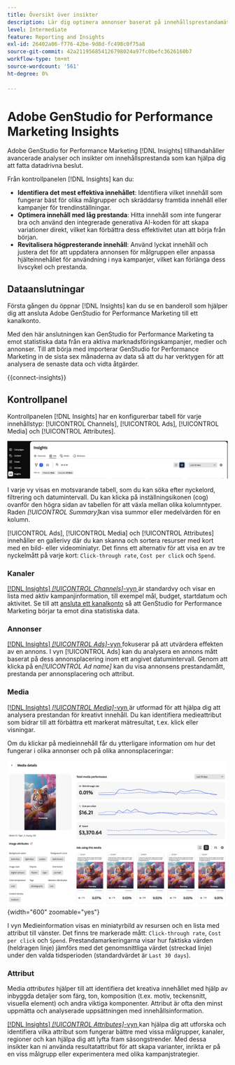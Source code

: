 ```yaml
---
title: Översikt över insikter
description: Lär dig optimera annonser baserat på innehållsprestandamätningar i realtid.
level: Intermediate
feature: Reporting and Insights
exl-id: 26402a06-f776-42be-9d8d-fc498c0f75a8
source-git-commit: 42a211956854126798024a97fc0befc3626160b7
workflow-type: tm+mt
source-wordcount: '561'
ht-degree: 0%

---
```


# Adobe GenStudio for Performance Marketing Insights

Adobe GenStudio for Performance Marketing [!DNL Insights] tillhandahåller avancerade analyser och insikter om innehållsprestanda som kan hjälpa dig att fatta datadrivna beslut.

Från kontrollpanelen [!DNL Insights] kan du:

- **Identifiera det mest effektiva innehållet**: Identifiera vilket innehåll som fungerar bäst för olika målgrupper och skräddarsy framtida innehåll eller kampanjer för trendinställningar.
- **Optimera innehåll med låg prestanda**: Hitta innehåll som inte fungerar bra och använd den integrerade generativa AI-koden för att skapa variationer direkt, vilket kan förbättra dess effektivitet utan att börja från början.
- **Revitalisera högpresterande innehåll**: Använd lyckat innehåll och justera det för att uppdatera annonsen för målgruppen eller anpassa hjälteinnehållet för användning i nya kampanjer, vilket kan förlänga dess livscykel och prestanda.

## Dataanslutningar

Första gången du öppnar [!DNL Insights] kan du se en banderoll som hjälper dig att ansluta Adobe GenStudio for Performance Marketing till ett kanalkonto.

Med den här anslutningen kan GenStudio for Performance Marketing ta emot statistiska data från era aktiva marknadsföringskampanjer, medier och annonser. Till att börja med importerar GenStudio for Performance Marketing in de sista sex månaderna av data så att du har verktygen för att analysera de senaste data och vidta åtgärder.

{{connect-insights}}

## Kontrollpanel

Kontrollpanelen [!DNL Insights] har en konfigurerbar tabell för varje innehållstyp: [!UICONTROL Channels], [!UICONTROL Ads], [!UICONTROL Media] och [!UICONTROL Attributes].

![[!DNL Insights] instrumentpanel](/help/assets/insights-dashboard.png)

I varje vy visas en motsvarande tabell, som du kan söka efter nyckelord, filtrering och datumintervall. Du kan klicka på inställningsikonen (cog) ovanför den högra sidan av tabellen för att växla mellan olika kolumntyper. Raden _[!UICONTROL Summary]_&#x200B;kan visa summor eller medelvärden för en kolumn.

[!UICONTROL Ads], [!UICONTROL Media] och [!UICONTROL Attributes] innehåller en gallerivy där du kan skanna och sortera resurser med kort med en bild- eller videominiatyr. Det finns ett alternativ för att visa en av tre nyckelmått på varje kort: `Click-through rate`, `Cost per click` och `Spend`.

### Kanaler

[[!DNL Insights] _[!UICONTROL Channels]_-vyn ](channels.md) är standardvy och visar en lista med aktiv kampanjinformation, till exempel mål, budget, startdatum och aktivitet. Se till att [ansluta ett kanalkonto](/help/user-guide/connectors/connect-channel.md) så att GenStudio for Performance Marketing börjar ta emot dina statistiska data.

### Annonser

[[!DNL Insights] _[!UICONTROL Ads]_-vyn ](ads.md) fokuserar på att utvärdera effekten av en annons. I vyn [!UICONTROL Ads] kan du analysera en annons mått baserat på dess annonsplacering inom ett angivet datumintervall. Genom att klicka på en&#x200B;_[!UICONTROL Ad name]_ kan du visa annonsens prestandamått, prestanda per annonsplacering och attribut.

### Media

[[!DNL Insights] _[!UICONTROL Media]_-vyn ](media.md) är utformad för att hjälpa dig att analysera prestandan för kreativt innehåll. Du kan identifiera medieattribut som bidrar till att förbättra ett markerat mätresultat, t.ex. klick eller visningar.

Om du klickar på medieinnehåll får du ytterligare information om hur det fungerar i olika annonser och på olika annonsplaceringar:

![Medieinformation](/help/assets/insights-media-details.png){width="600" zoomable="yes"}

I vyn Medieinformation visas en miniatyrbild av resursen och en lista med attribut till vänster. Det finns tre markerade mått: `Click-through rate`, `Cost per click` och `Spend`. Prestandamarkeringarna visar hur faktiska värden (heldragen linje) jämförs med det genomsnittliga värdet (streckad linje) under den valda tidsperioden (standardvärdet är `Last 30 days`).

### Attribut

Media _attributes_ hjälper till att identifiera det kreativa innehållet med hjälp av inbyggda detaljer som färg, ton, komposition (t.ex. motiv, teckensnitt, visuella element) och andra viktiga komponenter. Attribut är ofta den minst uppmätta och analyserade uppsättningen med innehållsinformation.

[[!DNL Insights] _[!UICONTROL Attributes]_-vyn ](attributes.md) kan hjälpa dig att utforska och identifiera vilka attribut som fungerar bättre med vissa målgrupper, kanaler, regioner och kan hjälpa dig att lyfta fram säsongstrender. Med dessa insikter kan ni använda resultatattribut för att skapa varianter, inrikta er på en viss målgrupp eller experimentera med olika kampanjstrategier.
